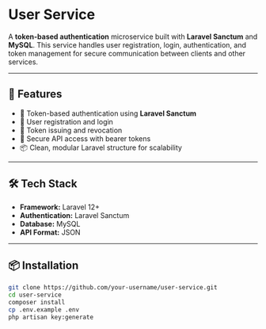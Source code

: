 # User Service

A **token-based authentication** microservice built with **Laravel Sanctum** and **MySQL**. This service handles user registration, login, authentication, and token management for secure communication between clients and other services.

---

## 🚀 Features

- 🔐 Token-based authentication using **Laravel Sanctum**
- 👥 User registration and login
- 🔄 Token issuing and revocation
- 🧾 Secure API access with bearer tokens
- 📦 Clean, modular Laravel structure for scalability

---

## 🛠 Tech Stack

- **Framework:** Laravel 12+
- **Authentication:** Laravel Sanctum
- **Database:** MySQL
- **API Format:** JSON

---

## 📦 Installation

```bash
git clone https://github.com/your-username/user-service.git
cd user-service
composer install
cp .env.example .env
php artisan key:generate
